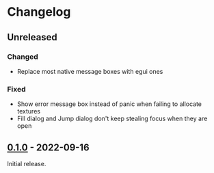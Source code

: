 # Changelog

## Unreleased

### Changed

- Replace most native message boxes with egui ones

### Fixed

- Show error message box instead of panic when failing to allocate textures
- Fill dialog and Jump dialog don't keep stealing focus when they are open

## [0.1.0] - 2022-09-16

Initial release.

[0.1.0]: https://github.com/crumblingstatue/hexerator/releases/tag/v0.1.0
